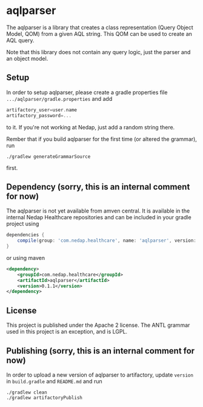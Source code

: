 # aqlparser

The aqlparser is a library that creates a class representation (Query Object Model, QOM) from a given AQL string.
This QOM can be used to create an AQL query.

Note that this library does not contain any query logic, just the parser and an object model.

## Setup
In order to setup aqlparser, please create a gradle properties file ```.../aqlparser/gradle.properties``` and add
```gradle
artifactory_user=user.name
artifactory_password=...
```
to it. If you're not working at Nedap, just add a random string there.

 Rember that if you build aqlparser for the first time (or altered the grammar), run
```shell script
./gradlew generateGrammarSource
```
first.

## Dependency (sorry, this is an internal comment for now)
The aqlparser is not yet available from amven central.
It is available in the internal Nedap Healthcare repositories and can be included in your gradle project using
```gradle
dependencies {
    compile(group: 'com.nedap.healthcare', name: 'aqlparser', version: '0.1.1')
}
```
or using maven
```xml
<dependency>
    <groupId>com.nedap.healthcare</groupId>
    <artifactId>aqlparser</artifactId>
    <version>0.1.1</version>
</dependency>
```


## License

This project is published under the Apache 2 license. The ANTL grammar used in this project is an exception, and is LGPL.

## Publishing (sorry, this is an internal comment for now)
In order to upload a new version of aqlparser to artifactory, update ```version``` in ```build.gradle``` and
```README.md``` and run
```shell script
./gradlew clean
./gradlew artifactoryPublish
```
